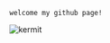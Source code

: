 `welcome my github page!`

![kermit](https://github.com/user-attachments/assets/fadcd47b-fa90-4ec9-b008-4ed2e7d5e5a8)
